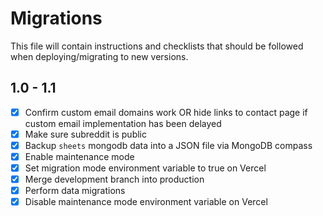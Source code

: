 # Migrations

This file will contain instructions and checklists that should be followed when deploying/migrating to new versions.

## 1.0 - 1.1

- [x] Confirm custom email domains work OR hide links to contact page if custom email implementation has been delayed
- [x] Make sure subreddit is public
- [x] Backup `sheets` mongodb data into a JSON file via MongoDB compass
- [x] Enable maintenance mode
- [x] Set migration mode environment variable to true on Vercel
- [x] Merge development branch into production
- [x] Perform data migrations
- [x] Disable maintenance mode environment variable on Vercel
